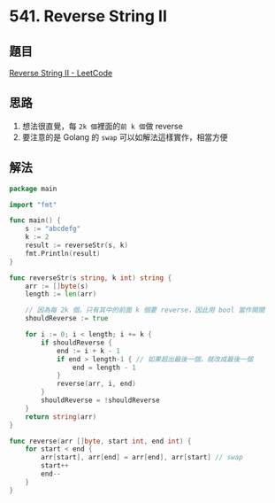 # 541. Reverse String II

## 題目

[Reverse String II - LeetCode](https://leetcode.com/problems/reverse-string-ii/)

## 思路

1. 想法很直覺，每 `2k 個`裡面的`前 k 個`做 reverse
2. 要注意的是 Golang 的 `swap` 可以如解法這樣實作，相當方便

## 解法

```go
package main

import "fmt"

func main() {
	s := "abcdefg"
	k := 2
	result := reverseStr(s, k)
	fmt.Println(result)
}

func reverseStr(s string, k int) string {
	arr := []byte(s)
	length := len(arr)

	// 因為每 2k 個，只有其中的前面 k 個要 reverse，因此用 bool 當作開關
	shouldReverse := true

	for i := 0; i < length; i += k {
		if shouldReverse {
			end := i + k - 1
			if end > length-1 { // 如果超出最後一個，就改成最後一個
				end = length - 1
			}
			reverse(arr, i, end)
		}
		shouldReverse = !shouldReverse
	}
	return string(arr)
}

func reverse(arr []byte, start int, end int) {
	for start < end {
		arr[start], arr[end] = arr[end], arr[start] // swap
		start++
		end--
	}
}
```

